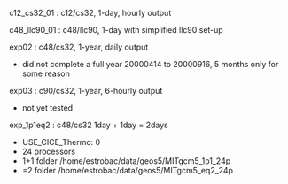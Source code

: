 c12_cs32_01 : c12/cs32, 1-day, hourly output

c48_llc90_01 : c48/llc90, 1-day with simplified llc90 set-up

exp02 : c48/cs32, 1-year, daily output
 - did not complete a full year
   20000414 to 20000916, 5 months only for some reason

exp03 : c90/cs32, 1-year, 6-hourly output
 - not yet tested

exp_1p1eq2 : c48/cs32 1day + 1day = 2days 
 - USE_CICE_Thermo: 0
 - 24 processors
 - 1+1 folder /home/estrobac/data/geos5/MITgcm5_1p1_24p
 - =2  folder /home/estrobac/data/geos5/MITgcm5_eq2_24p

